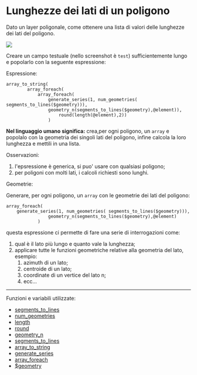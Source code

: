 # Lunghezze dei lati di un poligono

Dato un layer poligonale, come ottenere una lista di valori delle lunghezze dei lati del poligono.

![](../img/esempi/lunghezza_lati_poligono/img_01.png)

Creare un campo testuale (nello screenshot è `test`) sufficientemente lungo e popolarlo con la seguente espressione:

Espressione:

```
array_to_string(
        array_foreach(
            array_foreach(
                generate_series(1, num_geometries( segments_to_lines($geometry))),
                geometry_n(segments_to_lines($geometry),@element)), 
                    round(length(@element),2))
                ) 
```

**Nel linguaggio umano significa:** crea,per ogni poligono, un `array` e popolalo con la geometria dei singoli lati del poligono, infine calcola la loro lunghezza e mettili in una lista.

Osservazioni:

1. l'epsressione è generica, si puo' usare con qualsiasi poligono;
2. per poligoni con molti lati, i calcoli richiesti sono lunghi.

Geometrie:

Generare, per ogni poligono, un `array` con le geometrie dei lati del poligono:

```
array_foreach(
    generate_series(1, num_geometries( segments_to_lines($geometry))),
                geometry_n(segments_to_lines($geometry),@element)
            )
```

questa espressione ci permette di fare una serie di interrogazioni come:

1. qual è il lato più lungo e quanto vale la lunghezza;
2. applicare tutte le funzioni geometriche relative alla geometria del lato, esempio:
   1. azimuth di un lato;
   2. centroide di un lato;
   3. coordinate di un vertice del lato n;
   4. ecc...

---

Funzioni e variabili utilizzate:

* [segments_to_lines](../gr_funzioni/geometria/geometria_unico.md#make_rectangle_3points)
* [num_geometries](../gr_funzioni/geometria/geometria_unico.md#num_geometries)
* [length](../gr_funzioni/geometria/geometria_unico.md#length_1)
* [round](../gr_funzioni/matematica/matematica_unico.md#round)
* [geometry_n](../gr_funzioni/geometria/geometria_unico.md#geometry_n)
* [segments_to_lines](../gr_funzioni/geometria/geometria_unico.md#segments_to_lines)
* [array_to_string](../gr_funzioni/array/array_unico.md#array_to_string)
* [generate_series](../gr_funzioni/array/array_unico.md#generate_series)
* [array_foreach](../gr_funzioni/array/array_unico.md#array_foreach)
* [\$geometry](../gr_funzioni/geometria/geometria_unico.md#geometry)